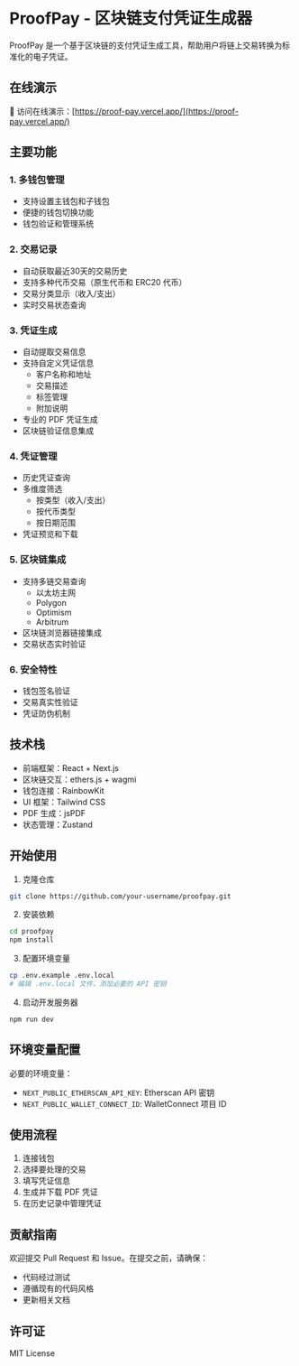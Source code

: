 # ProofPay - 区块链支付凭证生成器

ProofPay 是一个基于区块链的支付凭证生成工具，帮助用户将链上交易转换为标准化的电子凭证。

## 在线演示

🚀 访问在线演示：[https://proof-pay.vercel.app/](https://proof-pay.vercel.app/)

## 主要功能

### 1. 多钱包管理
- 支持设置主钱包和子钱包
- 便捷的钱包切换功能
- 钱包验证和管理系统

### 2. 交易记录
- 自动获取最近30天的交易历史
- 支持多种代币交易（原生代币和 ERC20 代币）
- 交易分类显示（收入/支出）
- 实时交易状态查询

### 3. 凭证生成
- 自动提取交易信息
- 支持自定义凭证信息
  - 客户名称和地址
  - 交易描述
  - 标签管理
  - 附加说明
- 专业的 PDF 凭证生成
- 区块链验证信息集成

### 4. 凭证管理
- 历史凭证查询
- 多维度筛选
  - 按类型（收入/支出）
  - 按代币类型
  - 按日期范围
- 凭证预览和下载

### 5. 区块链集成
- 支持多链交易查询
  - 以太坊主网
  - Polygon
  - Optimism
  - Arbitrum
- 区块链浏览器链接集成
- 交易状态实时验证

### 6. 安全特性
- 钱包签名验证
- 交易真实性验证
- 凭证防伪机制

## 技术栈

- 前端框架：React + Next.js
- 区块链交互：ethers.js + wagmi
- 钱包连接：RainbowKit
- UI 框架：Tailwind CSS
- PDF 生成：jsPDF
- 状态管理：Zustand

## 开始使用

1. 克隆仓库
```bash
git clone https://github.com/your-username/proofpay.git
```

2. 安装依赖
```bash
cd proofpay
npm install
```

3. 配置环境变量
```bash
cp .env.example .env.local
# 编辑 .env.local 文件，添加必要的 API 密钥
```

4. 启动开发服务器
```bash
npm run dev
```

## 环境变量配置

必要的环境变量：
- `NEXT_PUBLIC_ETHERSCAN_API_KEY`: Etherscan API 密钥
- `NEXT_PUBLIC_WALLET_CONNECT_ID`: WalletConnect 项目 ID

## 使用流程

1. 连接钱包
2. 选择要处理的交易
3. 填写凭证信息
4. 生成并下载 PDF 凭证
5. 在历史记录中管理凭证

## 贡献指南

欢迎提交 Pull Request 和 Issue。在提交之前，请确保：
- 代码经过测试
- 遵循现有的代码风格
- 更新相关文档

## 许可证

MIT License
